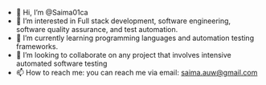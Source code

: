 - 👋 Hi, I’m @Saima01ca
- 👀 I’m interested in Full stack development, software engineering, software quality assurance, and test automation.
- 🌱 I’m currently learning programming languages and automation testing frameworks.
- 💞️ I’m looking to collaborate on any project that involves intensive automated software testing 
- 📫 How to reach me: you can reach me via email: saima.auw@gmail.com

<!---
Saima01ca/Saima01ca is a ✨ special ✨ repository because its `README.md` (this file) appears on your GitHub profile.
You can click the Preview link to take a look at your changes.
--->
